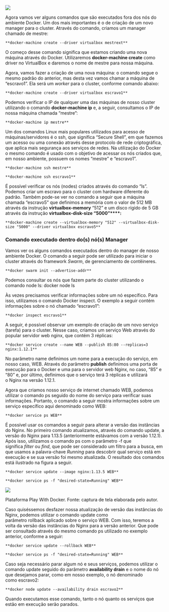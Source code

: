 [![](https://ampli-images.s3.amazonaws.com/production/f5cfe713-f05c-4af4-83d2-fdca9252ce1b/original)](https://ampli-images.s3.amazonaws.com/production/f5cfe713-f05c-4af4-83d2-fdca9252ce1b/original)

Agora vamos ver alguns comandos que são executados fora dos nós do ambiente Docker. Um dos mais importantes é o de criação de um novo manager para o cluster. Através do comando, criamos um manager chamado de mestre:

`**docker-machine create --driver virtualbox mestrext**`

O começo desse comando significa que estamos criando uma nova máquina através do Docker. Utilizaremos **docker-machine create** como driver no VirtualBox e daremos o nome de mestre para nossa máquina.

Agora, vamos fazer a criação de uma nova máquina: o comando segue o mesmo padrão do anterior, mas desta vez vamos chamar a máquina de “escravo1”. Ela será um _worker_ para o cluster, conforme comando abaixo:

`**docker-machine create --driver virtualbox escravo1**`

Podemos verificar o IP de qualquer uma das máquinas de nosso cluster utilizando o comando **docker-machine ip** e, a seguir, consultamos o IP de nossa máquina chamada “mestre”:

`**docker-machine ip mestre**`

Um dos comandos Linux mais populares utilizados para acesso de máquinas/servidores é o ssh, que significa “Secure Shell”, em que fazemos um acesso ou uma conexão através desse protocolo de rede criptográfica, que aplica mais segurança aos serviços de redes. Na utilização do Docker o mesmo comando é usado com o objetivo de acessar os nós criados que, em nosso ambiente, possuem os nomes “mestre” e “escravo1”.

`**docker-machine ssh mestre**`

`**docker-machine ssh escravo1**`

É possível verificar os nós (nodes) criados através do comando “ls”. Podemos criar um escravo para o cluster com hardware diferente do padrão. Também pode-se ver no comando a seguir que a máquina chamada “escravo5” que definimos a memória com o valor de 512 MB através da instrução **virtualbox-memory** “512” e um disco rígido de 5 GB através da instrução **virtualbox-disk-size “5000”****:**

`**docker-machine create --virtualbox-memory "512" --virtualbox-disk-size "5000" --driver virtualbox escravo5**`

### **Comando executado dentro do(s) nó(s) Manager**

Vamos ver os alguns comandos executados dentro do manager de nosso ambiente Docker. O comando a seguir pode ser utilizado para iniciar o cluster através do framework _Swarm_, de gerenciamento de contêineres.

`**docker swarm init --advertise-addr**`

Podemos consultar os nós que fazem parte do cluster utilizando o comando node ls: docker node ls

Às vezes precisamos verificar informações sobre um nó específico. Para isso, utilizamos o comando Docker inspect. O exemplo a seguir contém informações sobre o nó chamado “escravo1”:

`**docker inspect escravo1**`

A seguir, é possível observar um exemplo de criação de um novo serviço (tarefa) para o cluster. Nesse caso, criamos um serviço Web através do popular servidor web nginx, que contém 3 réplicas:

`**docker service create --name WEB --publish 85:80 --replicas=3 nginx:1.12.1**`

No parâmetro name definimos um nome para a execução do serviço, em nosso caso, WEB. Através do parâmetro **publish** definimos uma porta de execução para o Docker e uma para o servidor web Nginx, no caso, “85” e “80” e, por último, definimos que o serviço terá 3 réplicas e utilizará o Nginx na versão 1.12.1.

Agora que criamos nosso serviço de internet chamado WEB, podemos utilizar o comando ps seguido do nome do serviço para verificar suas informações. Portanto, o comando a seguir mostra informações sobre um serviço específico aqui denominado como WEB:

`**docker service ps WEB**`

É possível usar os comandos a seguir para alterar a versão das instâncias do Nginx. No primeiro comando atualizamos, através do comando update, a versão do Nginx para 1.13.5 (anteriormente estávamos com a versão 1.12.1). Após isso, utilizamos o comando ps com o parâmetro -f que significa _filter_ ou _find_, que pode ser considerado um filtro para a busca, em que usamos a palavra-chave _Running_ para descobrir qual serviço está em execução e se sua versão foi mesmo atualizada. O resultado dos comandos está ilustrado na figura a seguir.

`**docker service update --image nginx:1.13.5 WEB**`

`**docker service ps -f "desired-state=Running" WEB**`

[![](https://ampli-images.s3.amazonaws.com/production/f7d45730-1931-494a-87d6-f2289b051b47/original)](https://ampli-images.s3.amazonaws.com/production/f7d45730-1931-494a-87d6-f2289b051b47/original)

Plataforma Play With Docker. Fonte: captura de tela elaborada pelo autor.

Caso quiséssemos desfazer nossa atualização de versão das instâncias do Nginx, podemos utilizar o comando update como parâmetro rollback aplicado sobre o serviço WEB. Com isso, teremos a volta da versão das instâncias do Nginx para a versão anterior. Que pode ser consultado através do mesmo comando ps utilizado no exemplo anterior, conforme a seguir:

`**docker service update --rollback WEB**`

`**docker service ps -f "desired-state=Running" WEB**`

Caso seja necessário parar algum nó e seus serviços, podemos utilizar o comando update seguido do parâmetro **availability drain** e o nome do nó que desejamos parar, como em nosso exemplo, o nó denominado como escravo2:

`**docker node update --availability drain escravo2**`

Quando executamos esse comando, tanto o nó quanto os serviços que estão em execução serão parados.